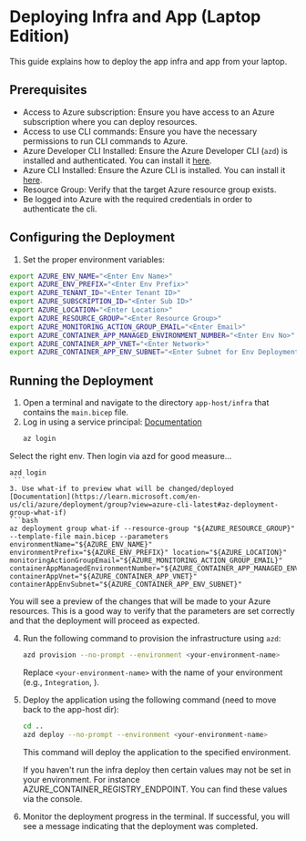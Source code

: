 # Deploying Infra and App (Laptop Edition)

This guide explains how to deploy the app infra and app from your laptop.

## Prerequisites
* Access to Azure subscription: Ensure you have access to an Azure subscription where you can deploy resources.
* Access to use CLI commands: Ensure you have the necessary permissions to run CLI commands to Azure.
* Azure Developer CLI Installed: Ensure the Azure Developer CLI (`azd`) is installed and authenticated. You can install it [here](https://learn.microsoft.com/en-us/azure/developer/azure-developer-cli/install-azd).
* Azure CLI Installed: Ensure the Azure CLI is installed. You can install it [here](https://learn.microsoft.com/en-us/cli/azure/install-azure-cli).
* Resource Group: Verify that the target Azure resource group exists.
* Be logged into Azure with the required credentials in order to authenticate the cli.

## Configuring the Deployment

1. Set the proper environment variables:
```bash
export AZURE_ENV_NAME="<Enter Env Name>"
export AZURE_ENV_PREFIX="<Enter Env Prefix>"
export AZURE_TENANT_ID="<Enter Tenant ID>"
export AZURE_SUBSCRIPTION_ID="<Enter Sub ID>"
export AZURE_LOCATION="<Enter Location>"
export AZURE_RESOURCE_GROUP="<Enter Resource Group>"
export AZURE_MONITORING_ACTION_GROUP_EMAIL="<Enter Email>"
export AZURE_CONTAINER_APP_MANAGED_ENVIRONMENT_NUMBER="<Enter Env No>"
export AZURE_CONTAINER_APP_VNET="<Enter Network>"
export AZURE_CONTAINER_APP_ENV_SUBNET="<Enter Subnet for Env Deployment>"
```

## Running the Deployment

1. Open a terminal and navigate to the directory `app-host/infra` that contains the `main.bicep` file.
2. Log in using a service principal: [Documentation](https://learn.microsoft.com/en-us/azure/developer/azure-developer-cli/reference#azd-auth-login)
   ```bash
   az login
   ```
Select the right env. Then login via azd for good measure...
   ```
   azd login
    ```
3. Use what-if to preview what will be changed/deployed [Documentation](https://learn.microsoft.com/en-us/cli/azure/deployment/group?view=azure-cli-latest#az-deployment-group-what-if)
   ```bash
   az deployment group what-if --resource-group "${AZURE_RESOURCE_GROUP}" --template-file main.bicep --parameters environmentName="${AZURE_ENV_NAME}" environmentPrefix="${AZURE_ENV_PREFIX}" location="${AZURE_LOCATION}" monitoringActionGroupEmail="${AZURE_MONITORING_ACTION_GROUP_EMAIL}" containerAppManagedEnvironmentNumber="${AZURE_CONTAINER_APP_MANAGED_ENVIRONMENT_NUMBER}" containerAppVnet="${AZURE_CONTAINER_APP_VNET}" containerAppEnvSubnet="${AZURE_CONTAINER_APP_ENV_SUBNET}"
   ```
   You will see a preview of the changes that will be made to your Azure resources. This is a good way to verify that the parameters are set correctly and that the deployment will proceed as expected.

4. Run the following command to provision the infrastructure using `azd`:

    ```bash
    azd provision --no-prompt --environment <your-environment-name>
    ```
   Replace `<your-environment-name>` with the name of your environment (e.g., `Integration`, ).

5. Deploy the application using the following command (need to move back to the app-host dir):

    ```bash
    cd ..
    azd deploy --no-prompt --environment <your-environment-name>
    ```

   This command will deploy the application to the specified environment.

   If you haven't run the infra deploy then certain values may not be set in your environment. For instance AZURE_CONTAINER_REGISTRY_ENDPOINT. You can find these values via the console.

6. Monitor the deployment progress in the terminal. If successful, you will see a message indicating that the deployment was completed.
